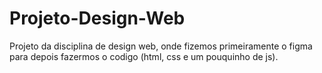 # Projeto-Design-Web

Projeto da disciplina de design web, onde fizemos primeiramente o figma para depois fazermos o codigo (html, css e um pouquinho de js).

